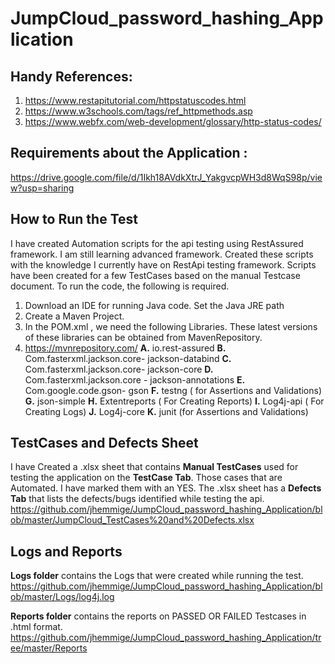 # JumpCloud_password_hashing_Application

## Handy References:
1. https://www.restapitutorial.com/httpstatuscodes.html
2. https://www.w3schools.com/tags/ref_httpmethods.asp
3. https://www.webfx.com/web-development/glossary/http-status-codes/



## Requirements about the Application :						
https://drive.google.com/file/d/1Ikh18AVdkXtrJ_YakgvcpWH3d8WqS98p/view?usp=sharing


## How to Run the Test
I have created Automation scripts for the api testing using RestAssured framework. I am still learning advanced framework. Created these scripts with the knowledge I currently have on RestApi testing framework. Scripts have been created for a few TestCases based on the manual Testcase document. 
To run the code, the following is required.
1. Download an IDE for running Java code. Set the Java JRE path
2. Create a Maven Project.
3. In the POM.xml , we need the following Libraries. These latest versions of these libraries can be obtained from MavenRepository. 
4. https://mvnrepository.com/
   **A.**   io.rest-assured
   **B.**   Com.fasterxml.jackson.core- jackson-databind
   **C.**   Com.fasterxml.jackson.core- jackson-core
   **D.**   Com.fasterxml.jackson.core - jackson-annotations
   **E.**   Com.google.code.gson- gson
   **F.**   testng ( for Assertions and Validations)
   **G.**   json-simple
   **H.**   Extentreports ( For Creating Reports)
   **I.**   Log4j-api ( For Creating Logs)
   **J.**   Log4j-core 
   **K.**   junit (for Assertions and Validations)

## TestCases and Defects Sheet
I have Created a .xlsx sheet that contains **Manual TestCases** used for testing the application on the **TestCase Tab**.
Those cases that are Automated. I have marked them with an YES.
The .xlsx sheet has a **Defects Tab** that lists the defects/bugs identified while testing the api.
https://github.com/jhemmige/JumpCloud_password_hashing_Application/blob/master/JumpCloud_TestCases%20and%20Defects.xlsx

## Logs and Reports
**Logs folder** contains the Logs that were created while running the test.
https://github.com/jhemmige/JumpCloud_password_hashing_Application/blob/master/Logs/log4j.log

**Reports folder** contains the reports on PASSED OR FAILED Testcases in .html format.
https://github.com/jhemmige/JumpCloud_password_hashing_Application/tree/master/Reports

